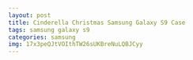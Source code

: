 ```yaml
---
layout: post
title: Cinderella Christmas Samsung Galaxy S9 Case
tags: samsung galaxy s9
categories: samsung
img: 17x3peQJtVOIthTW26sUKBreNuLQBJCyy
---
```

